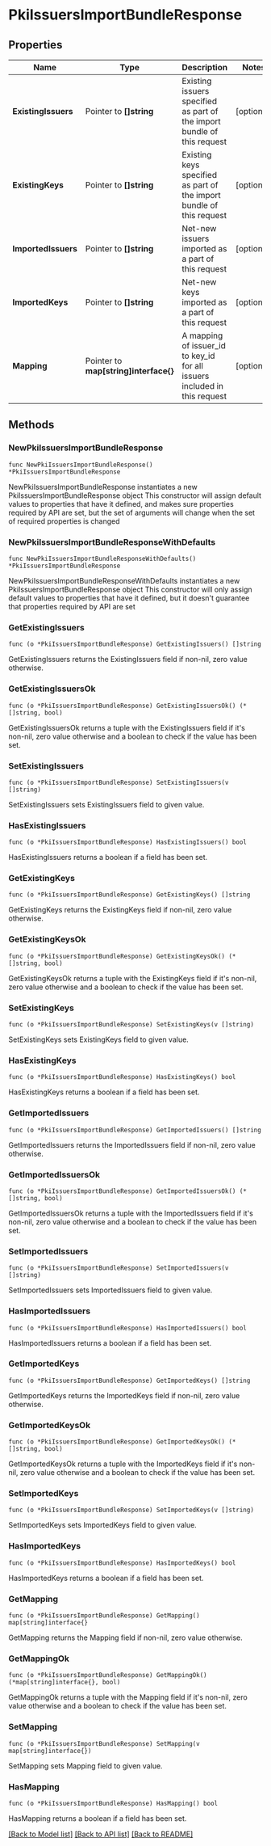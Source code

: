 # PkiIssuersImportBundleResponse


## Properties

Name | Type | Description | Notes
------------ | ------------- | ------------- | -------------
**ExistingIssuers** | Pointer to **[]string** | Existing issuers specified as part of the import bundle of this request | [optional] 
**ExistingKeys** | Pointer to **[]string** | Existing keys specified as part of the import bundle of this request | [optional] 
**ImportedIssuers** | Pointer to **[]string** | Net-new issuers imported as a part of this request | [optional] 
**ImportedKeys** | Pointer to **[]string** | Net-new keys imported as a part of this request | [optional] 
**Mapping** | Pointer to **map[string]interface{}** | A mapping of issuer_id to key_id for all issuers included in this request | [optional] 



## Methods


### NewPkiIssuersImportBundleResponse

`func NewPkiIssuersImportBundleResponse() *PkiIssuersImportBundleResponse`

NewPkiIssuersImportBundleResponse instantiates a new PkiIssuersImportBundleResponse object
This constructor will assign default values to properties that have it defined,
and makes sure properties required by API are set, but the set of arguments
will change when the set of required properties is changed

### NewPkiIssuersImportBundleResponseWithDefaults

`func NewPkiIssuersImportBundleResponseWithDefaults() *PkiIssuersImportBundleResponse`

NewPkiIssuersImportBundleResponseWithDefaults instantiates a new PkiIssuersImportBundleResponse object
This constructor will only assign default values to properties that have it defined,
but it doesn't guarantee that properties required by API are set


### GetExistingIssuers

`func (o *PkiIssuersImportBundleResponse) GetExistingIssuers() []string`

GetExistingIssuers returns the ExistingIssuers field if non-nil, zero value otherwise.

### GetExistingIssuersOk

`func (o *PkiIssuersImportBundleResponse) GetExistingIssuersOk() (*[]string, bool)`

GetExistingIssuersOk returns a tuple with the ExistingIssuers field if it's non-nil, zero value otherwise
and a boolean to check if the value has been set.

### SetExistingIssuers

`func (o *PkiIssuersImportBundleResponse) SetExistingIssuers(v []string)`

SetExistingIssuers sets ExistingIssuers field to given value.


### HasExistingIssuers

`func (o *PkiIssuersImportBundleResponse) HasExistingIssuers() bool`

HasExistingIssuers returns a boolean if a field has been set.




### GetExistingKeys

`func (o *PkiIssuersImportBundleResponse) GetExistingKeys() []string`

GetExistingKeys returns the ExistingKeys field if non-nil, zero value otherwise.

### GetExistingKeysOk

`func (o *PkiIssuersImportBundleResponse) GetExistingKeysOk() (*[]string, bool)`

GetExistingKeysOk returns a tuple with the ExistingKeys field if it's non-nil, zero value otherwise
and a boolean to check if the value has been set.

### SetExistingKeys

`func (o *PkiIssuersImportBundleResponse) SetExistingKeys(v []string)`

SetExistingKeys sets ExistingKeys field to given value.


### HasExistingKeys

`func (o *PkiIssuersImportBundleResponse) HasExistingKeys() bool`

HasExistingKeys returns a boolean if a field has been set.




### GetImportedIssuers

`func (o *PkiIssuersImportBundleResponse) GetImportedIssuers() []string`

GetImportedIssuers returns the ImportedIssuers field if non-nil, zero value otherwise.

### GetImportedIssuersOk

`func (o *PkiIssuersImportBundleResponse) GetImportedIssuersOk() (*[]string, bool)`

GetImportedIssuersOk returns a tuple with the ImportedIssuers field if it's non-nil, zero value otherwise
and a boolean to check if the value has been set.

### SetImportedIssuers

`func (o *PkiIssuersImportBundleResponse) SetImportedIssuers(v []string)`

SetImportedIssuers sets ImportedIssuers field to given value.


### HasImportedIssuers

`func (o *PkiIssuersImportBundleResponse) HasImportedIssuers() bool`

HasImportedIssuers returns a boolean if a field has been set.




### GetImportedKeys

`func (o *PkiIssuersImportBundleResponse) GetImportedKeys() []string`

GetImportedKeys returns the ImportedKeys field if non-nil, zero value otherwise.

### GetImportedKeysOk

`func (o *PkiIssuersImportBundleResponse) GetImportedKeysOk() (*[]string, bool)`

GetImportedKeysOk returns a tuple with the ImportedKeys field if it's non-nil, zero value otherwise
and a boolean to check if the value has been set.

### SetImportedKeys

`func (o *PkiIssuersImportBundleResponse) SetImportedKeys(v []string)`

SetImportedKeys sets ImportedKeys field to given value.


### HasImportedKeys

`func (o *PkiIssuersImportBundleResponse) HasImportedKeys() bool`

HasImportedKeys returns a boolean if a field has been set.




### GetMapping

`func (o *PkiIssuersImportBundleResponse) GetMapping() map[string]interface{}`

GetMapping returns the Mapping field if non-nil, zero value otherwise.

### GetMappingOk

`func (o *PkiIssuersImportBundleResponse) GetMappingOk() (*map[string]interface{}, bool)`

GetMappingOk returns a tuple with the Mapping field if it's non-nil, zero value otherwise
and a boolean to check if the value has been set.

### SetMapping

`func (o *PkiIssuersImportBundleResponse) SetMapping(v map[string]interface{})`

SetMapping sets Mapping field to given value.


### HasMapping

`func (o *PkiIssuersImportBundleResponse) HasMapping() bool`

HasMapping returns a boolean if a field has been set.









[[Back to Model list]](../README.md#documentation-for-models) [[Back to API list]](../README.md#documentation-for-api-endpoints) [[Back to README]](../README.md)



